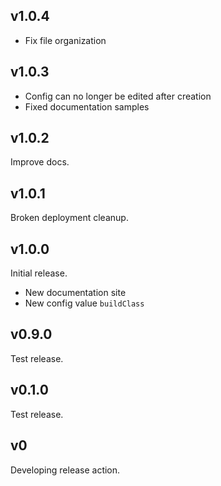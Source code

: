## v1.0.4

* Fix file organization

## v1.0.3

* Config can no longer be edited after creation
* Fixed documentation samples

## v1.0.2

Improve docs.

## v1.0.1

Broken deployment cleanup.

## v1.0.0

Initial release.

* New documentation site
* New config value `buildClass`

## v0.9.0

Test release.

## v0.1.0

Test release.

## v0

Developing release action.
